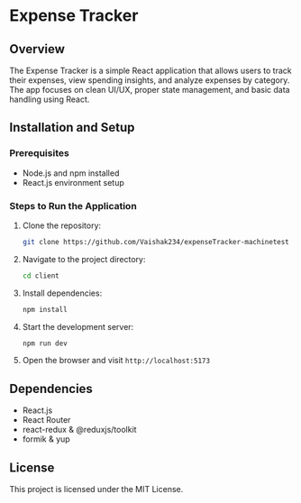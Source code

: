 # Expense Tracker

## Overview
The Expense Tracker is a simple React application that allows users to track their expenses, view spending insights, and analyze expenses by category. The app focuses on clean UI/UX, proper state management, and basic data handling using React.

## Installation and Setup
### Prerequisites
- Node.js and npm installed
- React.js environment setup

### Steps to Run the Application
1. Clone the repository:
   ```sh
   git clone https://github.com/Vaishak234/expenseTracker-machinetest
   ```
2. Navigate to the project directory:
   ```sh
   cd client
   ```
3. Install dependencies:
   ```sh
   npm install
   ```
4. Start the development server:
   ```sh
   npm run dev
   ```
5. Open the browser and visit `http://localhost:5173`

## Dependencies
- React.js
- React Router
- react-redux & @reduxjs/toolkit
- formik & yup

## License
This project is licensed under the MIT License.

